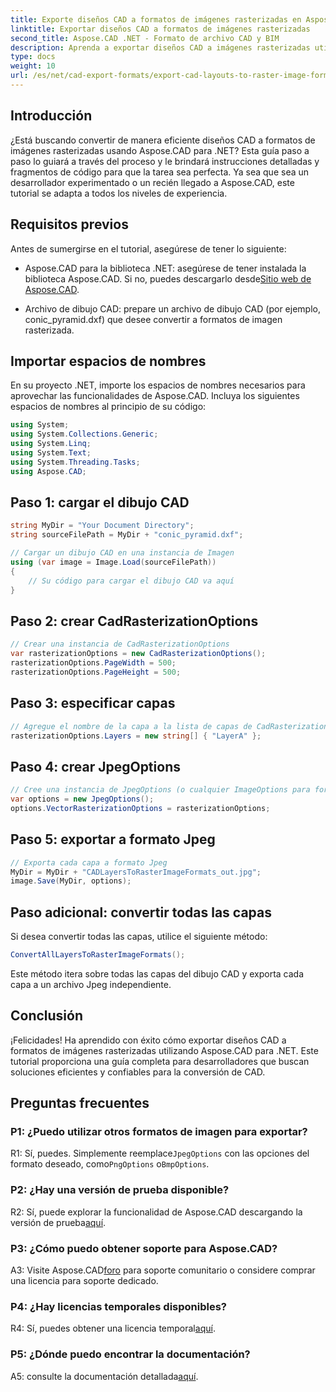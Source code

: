 ```yaml
---
title: Exporte diseños CAD a formatos de imágenes rasterizadas en Aspose.CAD para .NET
linktitle: Exportar diseños CAD a formatos de imágenes rasterizadas
second_title: Aspose.CAD .NET - Formato de archivo CAD y BIM
description: Aprenda a exportar diseños CAD a imágenes rasterizadas utilizando Aspose.CAD para .NET. Siga nuestra guía paso a paso para una conversión perfecta.
type: docs
weight: 10
url: /es/net/cad-export-formats/export-cad-layouts-to-raster-image-formats/
---
```

## Introducción

¿Está buscando convertir de manera eficiente diseños CAD a formatos de imágenes rasterizadas usando Aspose.CAD para .NET? Esta guía paso a paso lo guiará a través del proceso y le brindará instrucciones detalladas y fragmentos de código para que la tarea sea perfecta. Ya sea que sea un desarrollador experimentado o un recién llegado a Aspose.CAD, este tutorial se adapta a todos los niveles de experiencia.

## Requisitos previos

Antes de sumergirse en el tutorial, asegúrese de tener lo siguiente:

- Aspose.CAD para la biblioteca .NET: asegúrese de tener instalada la biblioteca Aspose.CAD. Si no, puedes descargarlo desde[Sitio web de Aspose.CAD](https://releases.aspose.com/cad/net/).

- Archivo de dibujo CAD: prepare un archivo de dibujo CAD (por ejemplo, conic_pyramid.dxf) que desee convertir a formatos de imagen rasterizada.

## Importar espacios de nombres

En su proyecto .NET, importe los espacios de nombres necesarios para aprovechar las funcionalidades de Aspose.CAD. Incluya los siguientes espacios de nombres al principio de su código:

```csharp
using System;
using System.Collections.Generic;
using System.Linq;
using System.Text;
using System.Threading.Tasks;
using Aspose.CAD;
```

## Paso 1: cargar el dibujo CAD

```csharp
string MyDir = "Your Document Directory";
string sourceFilePath = MyDir + "conic_pyramid.dxf";

// Cargar un dibujo CAD en una instancia de Imagen
using (var image = Image.Load(sourceFilePath))
{
    // Su código para cargar el dibujo CAD va aquí
}
```

## Paso 2: crear CadRasterizationOptions

```csharp
// Crear una instancia de CadRasterizationOptions
var rasterizationOptions = new CadRasterizationOptions();
rasterizationOptions.PageWidth = 500;
rasterizationOptions.PageHeight = 500;
```

## Paso 3: especificar capas

```csharp
// Agregue el nombre de la capa a la lista de capas de CadRasterizationOptions
rasterizationOptions.Layers = new string[] { "LayerA" };
```

## Paso 4: crear JpegOptions

```csharp
// Cree una instancia de JpegOptions (o cualquier ImageOptions para formatos ráster)
var options = new JpegOptions();
options.VectorRasterizationOptions = rasterizationOptions;
```

## Paso 5: exportar a formato Jpeg

```csharp
// Exporta cada capa a formato Jpeg
MyDir = MyDir + "CADLayersToRasterImageFormats_out.jpg";
image.Save(MyDir, options);
```

## Paso adicional: convertir todas las capas

Si desea convertir todas las capas, utilice el siguiente método:

```csharp
ConvertAllLayersToRasterImageFormats();
```

Este método itera sobre todas las capas del dibujo CAD y exporta cada capa a un archivo Jpeg independiente.

## Conclusión

¡Felicidades! Ha aprendido con éxito cómo exportar diseños CAD a formatos de imágenes rasterizadas utilizando Aspose.CAD para .NET. Este tutorial proporciona una guía completa para desarrolladores que buscan soluciones eficientes y confiables para la conversión de CAD.

## Preguntas frecuentes

### P1: ¿Puedo utilizar otros formatos de imagen para exportar?

 R1: Sí, puedes. Simplemente reemplace`JpegOptions` con las opciones del formato deseado, como`PngOptions` o`BmpOptions`.

### P2: ¿Hay una versión de prueba disponible?

 R2: Sí, puede explorar la funcionalidad de Aspose.CAD descargando la versión de prueba[aquí](https://releases.aspose.com/).

### P3: ¿Cómo puedo obtener soporte para Aspose.CAD?

 A3: Visite Aspose.CAD[foro](https://forum.aspose.com/c/cad/19) para soporte comunitario o considere comprar una licencia para soporte dedicado.

### P4: ¿Hay licencias temporales disponibles?

 R4: Sí, puedes obtener una licencia temporal[aquí](https://purchase.aspose.com/temporary-license/).

### P5: ¿Dónde puedo encontrar la documentación?

 A5: consulte la documentación detallada[aquí](https://reference.aspose.com/cad/net/).